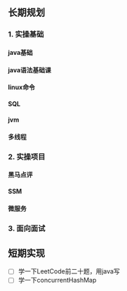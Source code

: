 ## 长期规划

### 1. 实操基础
#### java基础
#### java语法基础课
#### linux命令
#### SQL
#### jvm

#### 多线程



### 2. 实操项目
#### 黑马点评
#### SSM
#### 微服务



### 3. 面向面试

























## 短期实现
- [ ] 学一下LeetCode前二十题，用java写
- [ ] 学一下concurrentHashMap